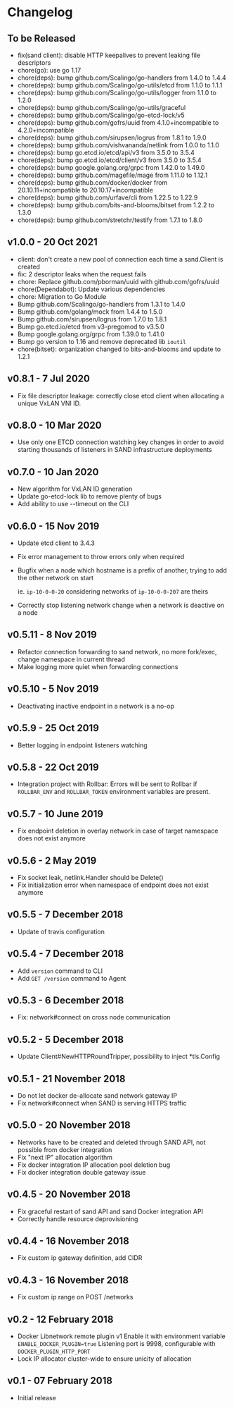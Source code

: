 # Changelog

## To be Released

* fix(sand client): disable HTTP keepalives to prevent leaking file descriptors
* chore(go): use go 1.17
* chore(deps): bump github.com/Scalingo/go-handlers from 1.4.0 to 1.4.4
* chore(deps): bump github.com/Scalingo/go-utils/etcd from 1.1.0 to 1.1.1
* chore(deps): bump github.com/Scalingo/go-utils/logger from 1.1.0 to 1.2.0
* chore(deps): bump github.com/Scalingo/go-utils/graceful
* chore(deps): bump github.com/Scalingo/go-etcd-lock/v5
* chore(deps): bump github.com/gofrs/uuid from 4.1.0+incompatible to 4.2.0+incompatible
* chore(deps): bump github.com/sirupsen/logrus from 1.8.1 to 1.9.0
* chore(deps): bump github.com/vishvananda/netlink from 1.0.0 to 1.1.0
* chore(deps): bump go.etcd.io/etcd/api/v3 from 3.5.0 to 3.5.4
* chore(deps): bump go.etcd.io/etcd/client/v3 from 3.5.0 to 3.5.4
* chore(deps): bump google.golang.org/grpc from 1.42.0 to 1.49.0
* chore(deps): bump github.com/magefile/mage from 1.11.0 to 1.12.1
* chore(deps): bump github.com/docker/docker from 20.10.11+incompatible to 20.10.17+incompatible
* chore(deps): bump github.com/urfave/cli from 1.22.5 to 1.22.9
* chore(deps): bump github.com/bits-and-blooms/bitset from 1.2.2 to 1.3.0
* chore(deps): bump github.com/stretchr/testify from 1.7.1 to 1.8.0

## v1.0.0 - 20 Oct 2021

* client: don't create a new pool of connection each time a sand.Client is created
* fix: 2 descriptor leaks when the request fails
* chore: Replace github.com/pborman/uuid with github.com/gofrs/uuid
* chore(Dependabot): Update various dependencies
* chore: Migration to Go Module
* Bump github.com/Scalingo/go-handlers from 1.3.1 to 1.4.0
* Bump github.com/golang/mock from 1.4.4 to 1.5.0
* Bump github.com/sirupsen/logrus from 1.7.0 to 1.8.1
* Bump go.etcd.io/etcd from v3-pregomod to v3.5.0
* Bump google.golang.org/grpc from 1.39.0 to 1.41.0
* Bump go version to 1.16 and remove deprecated lib `ioutil`
* chore(bitset): organization changed to bits-and-blooms and update to 1.2.1

## v0.8.1 - 7 Jul 2020

* Fix file descriptor leakage: correctly close etcd client when allocating a unique VxLAN VNI ID.

## v0.8.0 - 10 Mar 2020

* Use only one ETCD connection watching key changes in order to avoid starting
  thousands of listeners in SAND infrastructure deployments

## v0.7.0 - 10 Jan 2020

* New algorithm for VxLAN ID generation
* Update go-etcd-lock lib to remove plenty of bugs
* Add ability to use --timeout on the CLI

## v0.6.0 - 15 Nov 2019

* Update etcd client to 3.4.3
* Fix error management to throw errors only when required
* Bugfix when a node which hostname is a prefix of another, trying to add the other network on start

  ie. `ip-10-0-0-20` considering networks of `ip-10-0-0-207` are theirs

* Correctly stop listening network change when a network is deactive on a node

## v0.5.11 - 8 Nov 2019

* Refactor connection forwarding to sand network, no more fork/exec, change namespace in current thread
* Make logging more quiet when forwarding connections

## v0.5.10 - 5 Nov 2019

* Deactivating inactive endpoint in a network is a no-op

## v0.5.9 - 25 Oct 2019

* Better logging in endpoint listeners watching

## v0.5.8 - 22 Oct 2019

* Integration project with Rollbar:
  Errors will be sent to Rollbar if `ROLLBAR_ENV` and `ROLLBAR_TOKEN` environment variables are present.

## v0.5.7 - 10 June 2019

* Fix endpoint deletion in overlay network in case of target namespace does not exist anymore

## v0.5.6 - 2 May 2019

* Fix socket leak, netlink.Handler should be Delete()
* Fix initialization error when namespace of endpoint does not exist anymore

## v0.5.5 - 7 December 2018

* Update of travis configuration

## v0.5.4 - 7 December 2018

* Add `version` command to CLI
* Add `GET /version` command to Agent

## v0.5.3 - 6 December 2018

* Fix: network#connect on cross node communication

## v0.5.2 - 5 December 2018

* Update Client#NewHTTPRoundTripper, possibility to inject *tls.Config

## v0.5.1 - 21 November 2018

* Do not let docker de-allocate sand network gateway IP
* Fix network#connect when SAND is serving HTTPS traffic

## v0.5.0 - 20 November 2018

* Networks have to be created and deleted through SAND API, not possible from docker integration
* Fix "next IP" allocation algorithm
* Fix docker integration IP allocation pool deletion bug
* Fix docker integration double gateway issue

## v0.4.5 - 20 November 2018

* Fix graceful restart of sand API and sand Docker integration API
* Correctly handle resource deprovisioning

## v0.4.4 - 16 November 2018

* Fix custom ip gateway definition, add CIDR

## v0.4.3 - 16 November 2018

* Fix custom ip range on POST /networks

## v0.2 - 12 February 2018

* Docker Libnetwork remote plugin v1
  Enable it with environment variable `ENABLE_DOCKER_PLUGIN=true`
  Listening port is 9998, configurable with `DOCKER_PLUGIN_HTTP_PORT`
* Lock IP allocator cluster-wide to ensure unicity of allocation

## v0.1 - 07 February 2018

* Initial release
